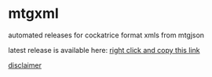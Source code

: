 # mtgxml
automated releases for cockatrice format xmls from mtgjson

latest release is available here: [right click and copy this link](../../releases/latest/download/mtg.xml.xz)

[disclaimer](./fancontentpolicy.md)
